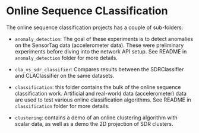 Online Sequence CLassification
===

The online sequence classification projects has a couple of sub-folders:

* `anomaly_detection`: The goal of these experiments is to detect anomalies on 
the SensorTag data (accelerometer data). These were preliminary experiments 
before diving into the network API setup. See README in `anomaly_detection` 
folder for more details.
 
* `cla_vs_sdr_classifier`: Compares results between the SDRClassifier and 
CLAClassifier on the same datasets.

* `classification`: this folder contains the bulk of the online sequence 
classification work. Artificial and real-world data (accelerometer) data are 
used to test various online classification algorithms. See README in 
`classification` folder for more details.

* `clustering`: contains a demo of an online clustering algorithm with 
scalar data, as well as a demo the 2D projection of SDR clusters.
